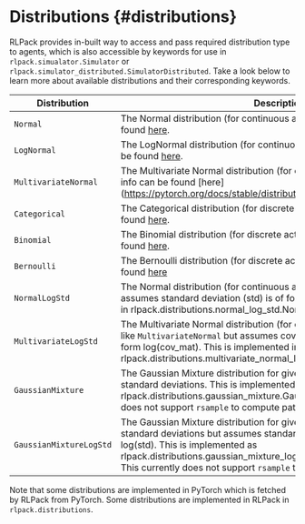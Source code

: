 # Distributions {#distributions}

RLPack provides in-built way to access and pass required distribution type to agents, which is also accessible by 
keywords for use in `rlpack.simualator.Simulator` or `rlpack.simulator_distributed.SimulatorDistributed`. Take a 
look below to learn more about available distributions and their corresponding keywords. 

| Distribution            | Description                                                                                                                                                                                                                                                                                                          | Keyword                         |
|-------------------------|----------------------------------------------------------------------------------------------------------------------------------------------------------------------------------------------------------------------------------------------------------------------------------------------------------------------|---------------------------------|
| `Normal`                | The Normal distribution (for continuous action spaces). More info can be found [here](https://pytorch.org/docs/stable/distributions.html#normal).                                                                                                                                                                    | `"normal"`                      |
| `LogNormal`             | The LogNormal distribution (for continuous action spaces). More info can be found [here](https://pytorch.org/docs/stable/distributions.html#lognormal).                                                                                                                                                              | `"log_normal"`                  |
| `MultivariateNormal`    | The Multivariate Normal distribution (for continuous action spaces). More info can be found [here] (https://pytorch.org/docs/stable/distributions.html#multivariatenormal)                                                                                                                                           | `"multivariate_normal"`         |
| `Categorical`           | The Categorical distribution (for discrete action spaces). More info can be found [here](https://pytorch.org/docs/stable/distributions.html#categorical).                                                                                                                                                            | `"categorical"`                 |
| `Binomial`              | The Binomial distribution (for discrete action spaces). More info can be found [here](https://pytorch.org/docs/stable/distributions.html#binomial).                                                                                                                                                                  | `"binomial"`                    |
| `Bernoulli`             | The Bernoulli distribution (for discrete action spaces). More info can be found [here](https://pytorch.org/docs/stable/distributions.html#bernoulli)                                                                                                                                                                 | `"bernoulli"`                   |
| `NormalLogStd`          | The Normal distribution (for continuous action spaces) just like `Normal` but assumes standard deviation (std) is of form log(std). This is implemented in rlpack.distributions.normal_log_std.NormalLogStd                                                                                                          | `"normal_log_std`"              |
| `MultivariateLogStd`    | The Multivariate Normal distribution (for continuous action spaces) just like `MultivariateNormal` but assumes covariance matrix (cov_mat) is of form log(cov_mat). This is implemented in rlpack.distributions.multivariate_normal_log_std.MultivariateNormalLogStd                                                 | `"multivariate_normal_log_std"` |
| `GaussianMixture`       | The Gaussian Mixture distribution for given independent mean and standard deviations. This is implemented in rlpack.distributions.gaussian_mixture.GaussianMixture. This currently does not support `rsample` to compute pathwise derivative.                                                                        | `"gaussian_mixture"`            |
| `GaussianMixtureLogStd` | The Gaussian Mixture distribution for given independent mean and standard deviations but assumes standard deviation (std) is of form log(std). This is implemented as rlpack.distributions.gaussian_mixture_log_std.GaussianMixtureLogStd. This currently does not support `rsample` to compute pathwise derivative. | `"gaussian_mixture_log_std"`    |

Note that some distributions are implemented in PyTorch which is fetched by RLPack from PyTorch. Some distributions are 
implemented in RLPack in `rlpack.distributions`.